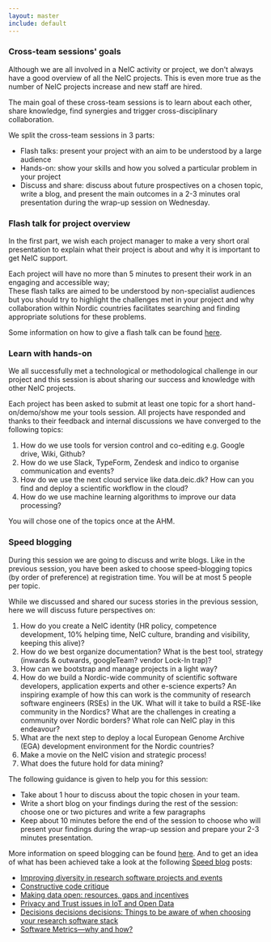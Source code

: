 ```yaml
---
layout: master
include: default
---
```


### Cross-team sessions' goals


Although we are all involved in a NeIC activity or project, we don't always have a good overview of all the NeIC projects. This is even more true as the number
of NeIC projects increase and new staff are hired.
 
The main goal of these cross-team sessions is to learn about each other, share knowledge, find synergies and trigger cross-disciplinary collaboration. 

We split the cross-team sessions in 3 parts:

- Flash talks: present your project with an aim to be understood by a large audience
- Hands-on: show your skills and how you solved a particular problem in your project
- Discuss and share: discuss about future prospectives on a chosen topic, write a blog, and present the main outcomes in a 2-3 minutes oral 
presentation during the wrap-up session on Wednesday.


### Flash talk for project overview

In the first part, we wish each project manager to make a very short oral presentation to explain what their project is about and why it is important to 
get NeIC support.

Each project will have no more than 5 minutes to present their work in an engaging and accessible way;  
These flash talks are aimed to be understood by non-specialist audiences but you should try to highlight the challenges met in your project and why 
collaboration within Nordic countries facilitates searching and finding appropriate solutions for these problems.

Some information on how to give a flash talk can be found [here](https://www.software.ac.uk/home/cw11/giving-good-lightning-talk).


### Learn with hands-on

We all successfully met a technological or methodological challenge in our project and this session is about sharing our success and knowledge with
other NeIC projects.

Each project has been asked to submit at least one topic for a short hand-on/demo/show me your tools session. All projects have responded and thanks to their feedback and internal discussions we have converged to the following topics:

1. How do we use tools for version control and co-editing e.g. Google drive, Wiki, Github?
2. How do we use Slack, TypeForm, Zendesk and indico to organise communication and events?
3. How do we use the next cloud service like data.deic.dk? How can you find and deploy a scientific workflow in the cloud?
4. How do we use machine learning algorithms to improve our data processing?

You will chose one of the topics once at the AHM.

### Speed blogging

During this session we are going to discuss and write blogs. Like in the previous session, you have been asked to choose speed-blogging topics 
(by order of preference) at registration time. You will be at most 5 people per topic.

While we discussed and shared our sucess stories in the previous session, here we will discuss future perspectives on:

1. How do you create a NeIC identity (HR policy, competence development, 10% helping time, NeIC culture, branding and visibility, keeping this alive)?
2. How do we best organize documentation? What is the best tool, strategy (inwards & outwards, googleTeam? vendor Lock-In trap)?
3. How can we bootstrap and manage projects in a light way?
4. How do we build a Nordic-wide community of scientific software developers, application experts and other e-science experts? An inspiring
example of how this can work is the community of research software engineers (RSEs) in the UK. What will it take to build a RSE-like community in the Nordics? What are the challenges in
creating a community over Nordic borders? What role can NeIC play in this endeavour?
5. What are the next step to deploy a local European Genome Archive (EGA) development environment for the Nordic countries?
6. Make a movie on the NeIC vision and strategic process!
7. What does the future hold for data mining?


The following guidance is given to help you for this session:
- Take about 1 hour to discuss about the topic chosen in your team.
- Write a short blog on your findings during the rest of the session: choose one or two pictures and write a few paragraphs
- Keep about 10 minutes before the end of the session to choose who will present your findings during the wrap-up session 
and prepare your 2-3 minutes presentation.


More information on speed blogging can be found [here](https://www.software.ac.uk/term/speed-blogging). And to get an idea of what has been achieved take
a look at the following [Speed blog](https://www.software.ac.uk/tags/speed-blog-posts) posts:
- [Improving diversity in research software projects and events](https://www.software.ac.uk/blog/2017-06-01-improving-diversity-research-software-projects-and-events)
- [Constructive code critique](https://www.software.ac.uk/blog/2017-05-11-constructive-code-critique)
- [Making data open: resources, gaps and incentives](https://www.software.ac.uk/blog/2017-05-24-making-data-open-resources-gaps-and-incentives)
- [Privacy and Trust issues in IoT and Open Data](https://www.software.ac.uk/blog/2017-05-29-privacy-and-trust-issues-iot-and-open-data)
- [Decisions decisions decisions: Things to be aware of when choosing your research software stack](https://www.software.ac.uk/blog/2017-05-11-decisions-decisions-decisions-things-be-aware-when-choosing-your-research-software)
- [Software Metrics—why and how?](https://www.software.ac.uk/blog/2017-05-09-software-metrics-why-and-how)


